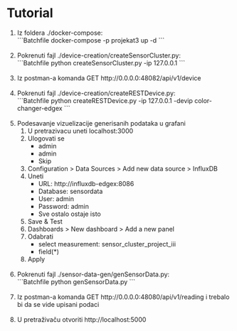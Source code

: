 # Tutorial

<ol>
	<li>
		Iz foldera ./docker-compose:<br/>
	```Batchfile
		docker-compose -p projekat3 up -d
	```
	</li><br/>
	<li>
		Pokrenuti fajl ./device-creation/createSensorCluster.py:<br/>
		```Batchfile
			python createSensorCluster.py -ip 127.0.0.1
		```
	</li><br/>
	<li>
		Iz postman-a komanda GET http://0.0.0.0:48082/api/v1/device
	</li><br/>
	<li>
		Pokrenuti fajl ./device-creation/createRESTDevice.py:<br/>
		```Batchfile
		python createRESTDevice.py -ip 127.0.0.1 -devip color-changer-edgex
		```
	</li><br/>
	<li>
		Podesavanje vizuelizacije generisanih podataka u grafani
		<ol type=1>
			<li>U pretrazivacu uneti localhost:3000</li>
			<li>Ulogovati se
				<ul>
					<li>admin</li>
					<li>admin</li>
					<li>Skip</li>
				</ul>
			</li>
			<li>Configuration > Data Sources > Add new data source > InfluxDB</li>
			<li>Uneti
				<ul>
					<li>URL: 		http://influxdb-edgex:8086</li>
					<li>Database: 	sensordata</li>
					<li>User: 		admin</li>
					<li>Password: 	admin</li>
					<li>Sve ostalo ostaje isto</li>
				</ul>
			</li>
			<li>Save & Test</li>
			<li>Dashboards > New dashboard > Add a new panel</li>
			<li>Odabrati
				<ul>
					<li>select measurement: sensor_cluster_project_iii</li>
					<li>field(*)</li>
				</ul>
			</li>
			<li>Apply</li>
		</ol>
	</li><br/>
	<li>
		Pokrenuti fajl ./sensor-data-gen/genSensorData.py:<br/>
		```Batchfile
			python genSensorData.py
		```
	</li><br/>
	<li>
		Iz postman-a komanda GET http://0.0.0.0:48080/api/v1/reading i trebalo bi da se vide upisani podaci
	</li><br/>
	<li>
		U pretraživaču otvoriti http://localhost:5000
	</li>
</ol>